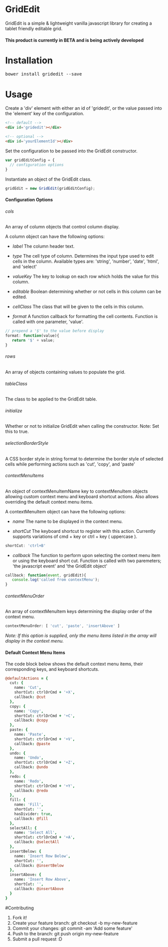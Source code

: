 # GridEdit
GridEdit is a simple & lightweight vanilla javascript library for creating a tablet friendly editable grid.
#### This product is currently in BETA and is being actively developed
# Installation
<pre>bower install gridedit --save</pre>
# Usage
Create a 'div' element with either an id of 'gridedit', or the value passed into the 'element' key of the configuration.
``` html
<!-- default -->
<div id='gridedit'></div>

<!-- optional -->
<div id='yourElementId'></div>
```
Set the configuration to be passed into the GridEdit constructor.
``` javascript
var gridEditConfig = {
  // configuration options
}
```
Instantiate an object of the GridEdit class.
``` javascript
gridEdit = new GridEdit(gridEditConfig);
```
#### Configuration Options
###### cols
An array of column objects that control column display.

A column object can have the following options:
* *label*
The column header text.

* *type*
The cell type of column. Determines the input type used to edit cells in the column.
Available types are: 'string', 'number', 'date', 'html', and 'select'

* *valueKey*
The key to lookup on each row which holds the value for this column.

* *editable*
Boolean determining whether or not cells in this column can be edited.

* *cellClass*
The class that will be given to the cells in this column.

* *format*
A function callback for formatting the cell contents.
Function is called with one parameter, 'value'.
``` javascript
// prepend a '$' to the value before display
format: function(value){
   return '$' + value;
}
```

###### rows
An array of objects containing values to populate the grid.
###### tableClass
The class to be applied to the GridEdit table.
###### initialize
Whether or not to initialize GridEdit when calling the constructor.
Note: Set this to true.
###### selectionBorderStyle
A CSS border style in string format to determine the border style of selected cells while performing actions such as 'cut', 'copy', and 'paste'
###### contextMenuItems
An object of contextMenuItemName key to contextMenuItem objects allowing custom context menu and keyboard shortcut actions.  Also allows overriding the default context menu items.

A contextMenuItem object can have the following options:
* *name*
The name to be displayed in the context menu.

* *shortCut*
The keyboard shortcut to register with this action.  Currently supports variations of cmd + key or ctrl + key ( uppercase ).
``` javascript
shortCut: 'ctrl+B'
```

* *callback*
The function to perform upon selecting the context menu item or using the keyboard short cut.
Function is called with two paremeters; 'the javascript event' and 'the GridEdit object'
``` javascript
callback: function(event, gridEdit){
   console.log('called from contextMenu');
}
```

###### contextMenuOrder
An array of contextMenuItem keys determining the display order of the context menu.
``` javascript
contextMenuOrder: [ 'cut', 'paste', 'insertAbove' ]
```
*Note: If this option is supplied, only the menu items listed in the array will display in the context menu.*
####  Default Context Menu Items
The code block below shows the default context menu items, their corresponding keys, and keyboard shortcuts.
``` coffeescript
@defaultActions = {
  cut: {
    name: 'Cut',
    shortCut: ctrlOrCmd + '+X',
    callback: @cut
  },
  copy: {
    name: 'Copy',
    shortCut: ctrlOrCmd + '+C',
    callback: @copy
  },
  paste: {
    name: 'Paste',
    shortCut: ctrlOrCmd + '+V',
    callback: @paste
  },
  undo: {
    name: 'Undo',
    shortCut: ctrlOrCmd + '+Z',
    callback: @undo
  },
  redo: {
    name: 'Redo',
    shortCut: ctrlOrCmd + '+Y',
    callback: @redo
  },
  fill: {
    name: 'Fill',
    shortCut: '',
    hasDivider: true,
    callback: @fill
  },
  selectAll: {
    name: 'Select All',
    shortCut: ctrlOrCmd + '+A',
    callback: @selectAll
  },
  insertBelow: {
    name: 'Insert Row Below',
    shortCut: '',
    callback: @insertBelow
  },
  insertAbove: {
    name: 'Insert Row Above',
    shortCut: '',
    callback: @insertAbove
  }
}
```
#Contributing

1. Fork it!
2. Create your feature branch: git checkout -b my-new-feature
3. Commit your changes: git commit -am 'Add some feature'
4. Push to the branch: git push origin my-new-feature
5. Submit a pull request :D





